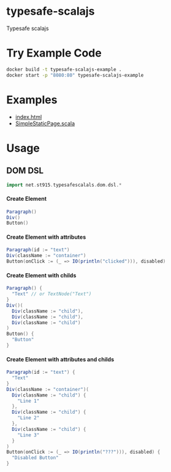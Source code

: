 # typesafe-scalajs
Typesafe scalajs

# Try Example Code
```bash
docker build -t typesafe-scalajs-example .
docker start -p "8080:80" typesafe-scalajs-example
```

# Examples
* [index.html](https://github.com/stouma915/typesafe-scalajs/blob/main/examples/src/main/resources/index.html)
* [SimpleStaticPage.scala](https://github.com/stouma915/typesafe-scalajs/blob/main/examples/src/main/scala/net/st915/typesafescalajs/examples/SimpleStaticPage.scala)

# Usage
## DOM DSL
```scala
import net.st915.typesafescalals.dom.dsl.*
```

#### Create Element
```scala
Paragraph()
Div()
Button()
```

#### Create Element with attributes
```scala
Paragraph(id := "text")
Div(className := "container")
Button(onClick := (_ => IO(println("clicked"))), disabled)
```

#### Create Element with childs
```scala
Paragraph() {
  "Text" // or TextNode("Text")
}
Div()(
  Div(className := "child"),
  Div(className := "child"),
  Div(className := "child")
)
Button() {
  "Button"
}
```

#### Create Element with attributes and childs
```scala
Paragraph(id := "text") {
  "Text"
}
Div(className := "container")(
  Div(className := "child") {
    "Line 1"
  },
  Div(className := "child") {
    "Line 2"
  },
  Div(className := "child") {
    "Line 3"
  }
)
Button(onClick := (_ => IO(println("???"))), disabled) {
  "Disabled Button"
}
```
